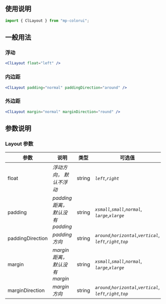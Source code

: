 ## 使用说明

```jsx
import { ClLayout } from "mp-colorui";
```

## 一般用法

### 浮动

```jsx
<ClLayout float="left" />
```

### 内边距

```jsx
<ClLayout padding="normal" paddingDirection="around" />
```

### 外边距

```jsx
<ClLayout margin="normal" marginDirection="round" />
```

## 参数说明

### Layout 参数

| 参数             | 说明                             | 类型   | 可选值                                                                  | 默认值     |
| ---------------- | -------------------------------- | ------ | ----------------------------------------------------------------------- | ---------- |
| float            | _浮动方向， 默认不浮动_          | string | _`left`_,_`right`_                                                      | -          |
| padding          | _padding 距离，默认没有 padding_ | string | _`xsmall`_,_`small`_,_`normal`_,<br />_`large`_,_`xlarge`_              | -          |
| paddingDirection | _padding 方向_                   | string | _`around`_,_`horizontal`_,_`vertical`_,<br />_`left`_,_`right`_,_`top`_ | _`around`_ |
| margin           | _margin 距离，默认没有 margin_   | string | _`xsmall`_,_`small`_,_`normal`_,<br />_`large`_,_`xlarge`_              | -          |
| marginDirection  | _margin 方向_                    | string | _`around`_,_`horizontal`_,_`vertical`_,<br />_`left`_,_`right`_,_`top`_ | _`around`_ |

<FloatPhone url="https://yinliangdream.github.io/mp-colorui-h5-demo/#/pages/components/layout/index" />

